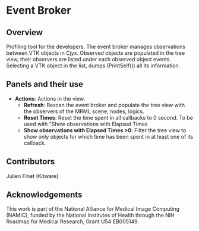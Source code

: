 # Event Broker

## Overview

Profiling tool for the developers. The event broker manages observations between VTK objects in Cjyx. Observed objects are populated in the tree view, their observers are listed under each observed object events. Selecting a VTK object in the list, dumps (PrintSelf()) all its information.

## Panels and their use

- **Actions**: Actions in the view.
  - **Refresh**: Rescan the event broker and populate the tree view with the observers of the MRML scene, nodes, logics.
  - **Reset Times**: Reset the time spent in all callbacks to 0 second. To be used with "Show observations with Elapsed Times
  - **Show observations with Elapsed Times >0**: Filter the tree view to show only objects for which time has been spent in at least one of its callback.

## Contributors

Julien Finet (Kitware)

## Acknowledgements

This work is part of the National Alliance for Medical Image Computing (NAMIC), funded by the National Institutes of Health through the NIH Roadmap for Medical Research, Grant U54 EB005149.
